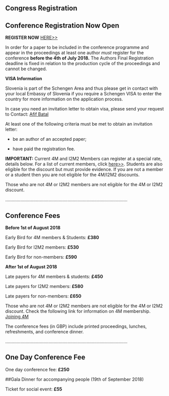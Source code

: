 ## Congress Registration 

## Conference Registration Now Open


**REGISTER NOW** [HERE>>](https://shop.bham.ac.uk/conferences-and-events/college-of-engineering-physical-sciences/school-of-mechanical-engineering/wcmnm-2018)

In order for a paper to be included in the conference programme and appear in the proceedings at least one author *must* register for the conference **before the 4th of July 2018.** The Authors Final Registration deadline is fixed in relation to the production cycle of the proceedings and cannot be changed.

**VISA Information**   

Slovenia is part of the Schengen Area and thus please get in contact with your local Embassy of Slovenia if you require a Schengen VISA to enter the country for more information on the application process. 

In case you need an invitation letter to obtain visa, please send your request to Contact: <a href="mailto:bxa361@student.bham.ac.uk">Afif Batal</strong></a>
 
At least one of the following criteria must be met to obtain an invitation letter:

- be an author of an accepted paper;

- have paid the registration fee.



**IMPORTANT:** Current 4M and I2M2 Members can register at a special rate, details below. For a list of current members, click [here>>](/members). Students are also eligible for the discount but must provide evidence.  If you are not a member or a student then you are not eligible for the 4M/I2M2 discounts.
 
Those who are not 4M or I2M2 members are not eligible for the 4M or I2M2 discount. 



................................................................................................




## Conference Fees

**Before 1st of August 2018**

Early Bird for 4M members & Students: **£380**

Early Bird for I2M2 members: **£530**

Early Bird for non-members: **£590**




**After 1st of August 2018**


Late payers for 4M members & students: **£450**

Late payers for I2M2 members: **£580**

Late payers for non-members: **£650**

Those who are not 4M or I2M2 members are not eligible for the 4M or I2M2 discount.
Check the following link for information on 4M membership. [Joining 4M](/4m-association/join4m.md)


The conference fees (in GBP) include printed proceedings, lunches, refreshments, and conference dinner.

................................................................................................


## One Day Conference Fee

One day conference fee: **£250**


##Gala Dinner for accompanying people</h2>
(19th of September 2018)

Ticket for social event: **£55**